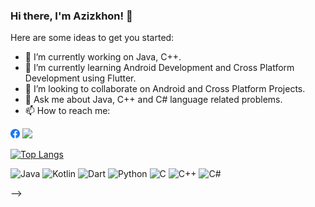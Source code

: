 ### Hi there, I'm Azizkhon! 👋


Here are some ideas to get you started:

- 🔭 I’m currently working on Java, C++.
- 🌱 I’m currently learning Android Development and Cross Platform Development using Flutter.
- 👯 I’m looking to collaborate on Android and Cross Platform Projects.
- 💬 Ask me about Java, C++ and C# language related problems. 
- 📫 How to reach me: 
<a href="https://www.facebook.com/profile.php?id=100007670862363">
<img  width="3%" src="https://raw.githubusercontent.com/github/explore/9adcff6afda303fb7fcead92954bad819fa7a4bd/topics/facebook/facebook.png"></a>
<a href="https://mail.google.com/mail/u/0/#inbox?compose=CllgCJqZhkkwHzRtzkzzJTpQdCHLMwWnrNWJtKdmpXLGGtZsBmjJRsrwNRLDHvCfXHgBLLMVBZg">
<img  width="3%" src="https://user-images.githubusercontent.com/5141132/50740364-7ea80880-1217-11e9-8faf-2348e31beedd.png"></a>


[![Top Langs](https://github-readme-stats.vercel.app/api/top-langs/?username=anuraghazra&layout=compact)](https://github.com/anuraghazra/github-readme-stats)

![Java](https://img.shields.io/badge/java-%23ED8B00.svg?style=for-the-badge&logo=java&logoColor=white)
![Kotlin](https://img.shields.io/badge/kotlin-%230095D5.svg?style=for-the-badge&logo=kotlin&logoColor=white)
![Dart](https://img.shields.io/badge/dart-%230175C2.svg?style=for-the-badge&logo=dart&logoColor=white)
![Python](https://img.shields.io/badge/python-3670A0?style=for-the-badge&logo=python&logoColor=ffdd54)
![C](https://img.shields.io/badge/c-%2300599C.svg?style=for-the-badge&logo=c&logoColor=white)
![C++](https://img.shields.io/badge/c++-%2300599C.svg?style=for-the-badge&logo=c%2B%2B&logoColor=white)
![C#](https://img.shields.io/badge/c%23-%23239120.svg?style=for-the-badge&logo=c-sharp&logoColor=white)


-->
